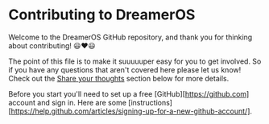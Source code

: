 # Contributing to DreamerOS

Welcome to the DreamerOS GitHub repository, and thank you for thinking about contributing! :smiley::heart::smiley:

The point of this file is to make it suuuuuper easy for you to get involved. So if you have any questions that aren't covered here please let us know! Check out the [Share your thoughts](#share-your-thoughts) section below for more details.

Before you start you'll need to set up a free [GitHub][https://github.com] account and sign in. Here are some [instructions][https://help.github.com/articles/signing-up-for-a-new-github-account/].
